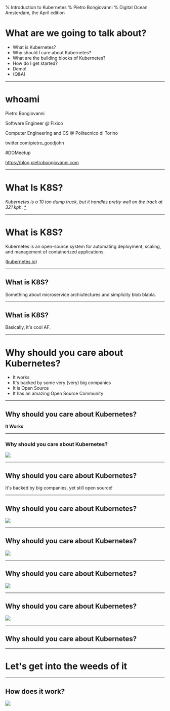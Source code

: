 % Introduction to Kubernetes
% Pietro Bongiovanni
% Digital Ocean Amsterdam, the April edition

# What are we going to talk about?

* What is Kubernetes?
* Why should I care about Kubernetes?
* What are the building blocks of Kubernetes?
* How do I get started?
* Demo!
* (Q&A)

---

# whoami

Pietro Bongiovanni

Software Engineer @ Fixico

Computer Engineering and CS @ Politecnico di Torino

twitter.com/pietro_goodjohn

\#DOMeetup

https://blog.pietrobongiovanni.com

---

# What Is K8S?

*Kubernetes is a 10 ton dump truck, but it handles pretty well on the track at 321 kph.* [*](http://crunchtools.com/kubernetes-10-ton-dump-truck-handles-pretty-well-200-mph/)

---

# What is K8S?

Kubernetes is an open-source system for automating deployment, scaling, and management of containerized applications. 

([kubernetes.io](https://kubernetes.io))

---

## What is K8S?

Something about microservice archiutectures and simplicity blob blabla.

---

## What is K8S?

Basically, it's cool AF.

---

# Why should you care about Kubernetes?

* It works
* It's backed by some very (very) big companies
* It is Open Source
* It has an amazing Open Source Community

---

## Why should you care about Kubernetes?

**It Works**

---

### Why should you care about Kubernetes?

![](img/pokemon-go.png)

---

## Why should you care about Kubernetes?

It's backed by big companies, yet still open source!

---

## Why should you care about Kubernetes?

![](img/react.png)

---

## Why should you care about Kubernetes?

![](img/vscode.png)

---

## Why should you care about Kubernetes?

![](img/tensorflow.png)

---

## Why should you care about Kubernetes?

![](img/kubernetes.png)

---

## Why should you care about Kubernetes?

---

# Let's get into the weeds of it

---

## How does it work?

![](img/architecture-diagram.png)